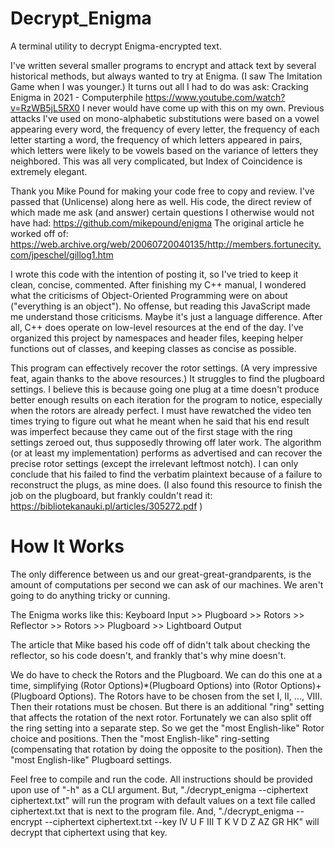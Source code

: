 # Decrypt_Enigma
A terminal utility to decrypt Enigma-encrypted text. 

I've written several smaller programs to encrypt and attack text by several historical methods, but always wanted to try at Enigma. (I saw The Imitation Game when I was younger.) 
It turns out all I had to do was ask:  Cracking Enigma in 2021 - Computerphile  https://www.youtube.com/watch?v=RzWB5jL5RX0
I never would have come up with this on my own. Previous attacks I've used on mono-alphabetic substitutions were based on a vowel appearing every word, the frequency of every letter, the frequency of each letter starting a word, the frequency of which letters appeared in pairs, which letters were likely to be vowels based on the variance of letters they neighbored. This was all very complicated, but Index of Coincidence is extremely elegant. 

Thank you Mike Pound for making your code free to copy and review. I've passed that (Unlicense) along here as well. 
His code, the direct review of which made me ask (and answer) certain questions I otherwise would not have had:  https://github.com/mikepound/enigma
The original article he worked off of:  https://web.archive.org/web/20060720040135/http://members.fortunecity.com/jpeschel/gillog1.htm

I wrote this code with the intention of posting it, so I've tried to keep it clean, concise, commented. After finishing my C++ manual, I wondered what the criticisms of Object-Oriented Programming were on about ("everything is an object"). No offense, but reading this JavaScript made me understand those criticisms. Maybe it's just a language difference. After all, C++ does operate on low-level resources at the end of the day. I've organized this project by namespaces and header files, keeping helper functions out of classes, and keeping classes as concise as possible. 

This program can effectively recover the rotor settings. (A very impressive feat, again thanks to the above resources.) It struggles to find the plugboard settings. I believe this is because going one plug at a time doesn't produce better enough results on each iteration for the program to notice, especially when the rotors are already perfect. 
I must have rewatched the video ten times trying to figure out what he meant when he said that his end result was imperfect because they came out of the first stage with the ring settings zeroed out, thus supposedly throwing off later work. The algorithm (or at least my implementation) performs as advertised and can recover the precise rotor settings (except the irrelevant leftmost notch). I can only conclude that his failed to find the verbatim plaintext because of a failure to reconstruct the plugs, as mine does. 
(I also found this resource to finish the job on the plugboard, but frankly couldn't read it:  https://bibliotekanauki.pl/articles/305272.pdf  )

# How It Works

The only difference between us and our great-great-grandparents, is the amount of computations per second we can ask of our machines. We aren't going to do anything tricky or cunning.

The Enigma works like this: 
Keyboard Input >> Plugboard >> Rotors >> Reflector >> Rotors >> Plugboard >> Lightboard Output

The article that Mike based his code off of didn't talk about checking the reflector, so his code doesn't, and frankly that's why mine doesn't. 

We do have to check the Rotors and the Plugboard. We can do this one at a time, simplifying (Rotor Options)*(Plugboard Options) into (Rotor Options)+(Plugboard Options). 
The Rotors have to be chosen from the set I, II, ..., VIII. Then their rotations must be chosen. But there is an additional "ring" setting that affects the rotation of the next rotor. 
Fortunately we can also split off the ring setting into a separate step. 
So we get the "most English-like" Rotor choice and positions. Then the "most English-like" ring-setting (compensating that rotation by doing the opposite to the position). Then the "most English-like" Plugboard settings. 

Feel free to compile and run the code. All instructions should be provided upon use of "-h" as a CLI argument. 
But, "./decrypt_enigma --ciphertext ciphertext.txt" will run the program with default values on a text file called ciphertext.txt that is next to the program file. 
And, "./decrypt_enigma --encrypt --ciphertext ciphertext.txt --key IV U F III T K V D Z AZ GR HK" will decrypt that ciphertext using that key. 

